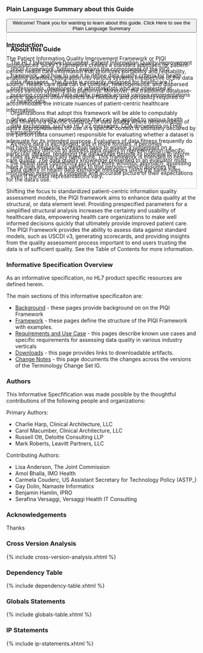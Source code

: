 <div style="width: 100%;" >
<h3 id="plain-language-summary-about-this-guide">Plain Language Summary about this Guide
  </h3>
  <button class="btn btn-info btn-lg collapsed" type="button" title="Click to Open or Close the Plain Language Summary" data-toggle="collapse" data-target="#plain-lang-summary" aria-expanded="false" aria-controls="collapseExample">
    Welcome! Thank you for wanting to learn about this guide.  Click Here to see the Plain Language Summary
  </button>
</div>
<div class="collapse" id="plain-lang-summary" aria-expanded="false" style="height: 0px;">
  <div class="card card-body" style="border:1px solid;border-color:#cccccc;padding:10px">

<a name="about-this-guide"> </a>
  <h3>About this Guide</h3>
<p>
The HL7 Informative Document: Patient Information Quality Improvement (PIQI) Framework, Edition 1 explains the components of the PIQI framework, and how to use it to define data quality criteria for health data messages. This guide is primarily designed for healthcare IT professionals, developers, or informaticists who are interested in pursuing consistent data quality rulesets across various representations of health data.
</p>
<p>
Organizations that adopt this framework will be able to computably define data quality expectations that can be applied to various health data exchanges, such as HL7 v2 messages, CDA documents or FHIR transactions.
</p>
<p>
As more data is exchanged, and in more formats, it becomes increasingly difficult to address data quality in representation-specific rules as we historically have done. This framework is intended to help the health data community pursue a more wholistic approach, assessing data quality in health data exchange messages using the same rules, even if the data representations vary.
</p>

  </div>
</div>

### Introduction

The Patient Information Quality Improvement Framework or PIQI (pronounced ‘picky’) Framework creates a standard approach for patient-centric health care information that prioritizes portability and reusability, enabling seamless integration into various systems irrespective of the data source. Health care data can be complex, heterogeneous, and dispersed across various systems and platforms. Moreover, the traditional database-centric approach often restricts the flexibility and portability required to accommodate the intricate nuances of patient-centric healthcare information. 

Data fitness is a specific construct of data quality where determination of data’s appropriateness
for use in a specific context is ultimately declared by the person (data consumer) responsible for
evaluating whether a dataset is adequate for its intended purpose. Evaluators of data fitness
frequently do not have the requisite contextual basis to enable a judgement on a particular
dataset, rendering the data inutile despite its potential to inform care quality. The data quality
knowledge presented to an evaluator must have a high level of face validity to that
person—which assumes the information presents a complete and accurate picture of their
expectations for the data’s use.

Shifting the focus to standardized patient-centric information quality assessment models, the PIQI framework aims to enhance data quality at the structural, or data element level. Providing prespecified parameters for a simplified structural analysis increases the certainty and usability of healthcare data, empowering health care organizations to make well informed decisions quickly that ultimately provide improved patient care. The PIQI Framework provides the ability to assess data against standard models, such as USCDI v3, generating scorecards, and providing insights from the quality assessment process important to end users trusting the data is of sufficient quality. See the Table of Contents for more information.

### Informative Specification Overview
As an informative specification, no HL7 product specific resources are defined herein. 

The main sections of this informative specificaiton are:


*   [Background](background.html) - these pages provide background on on the PIQI Framework
*   [Framework](piqi_framework.html) - these pages define the structure of the PIQI Framework with examples.
*   [Requirements and Use Case](requirements_and_use_case.html) - this pages describe known use cases and specific requirements for assessing data quality in various industry verticals
*   [Downloads](downloads.html) - this page provides links to downloadable artifacts.
*   [Change Notes](changes.html) - this page documents the changes across the versions of the Terminology Change Set IG.

### Authors

This Informative Specfification was made possible by the thoughtful contributions of the following people and organizations:

Primary Authors:
*   Charlie Harp, Clinical Architecture, LLC
*   Carol Macumber, Clinical Architecture, LLC
*   Russell Ott, Deloitte Consulting LLP
*   Mark Roberts, Leavitt Partners, LLC

Contributing Authors:
*   Lisa Anderson, The Joint Commission
*   Amol Bhalla, IMO Health
*   Carmela Couderc, US Assistant Secretary for Technology Policy (ASTP_)
*   Gay Dolin, Namaste Informatics
*   Benjamin Hamlin, IPRO
*   Serafina Versaggi, Versaggi Health IT Consulting

### Acknowledgements

Thanks

### Cross Version Analysis

{% include cross-version-analysis.xhtml %}

### Dependency Table

{% include dependency-table.xhtml %}

### Globals Statements

{% include globals-table.xhtml %}

### IP Statements

{% include ip-statements.xhtml %}
